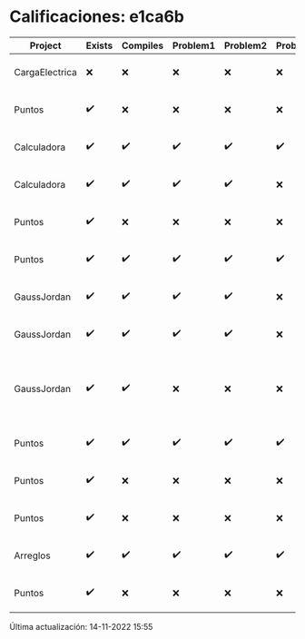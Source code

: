 # Calificaciones: e1ca6b
|Project|Exists|Compiles|Problem1|Problem2|Problem3|Extra|CommitHash|CommitDate|CheckDate|Comments|DueDate|Grade|
|-|-|-|-|-|-|-|-|-|-|-|-|-|
|CargaElectrica|❌|❌|❌|❌|❌|❌|NA|NA|14-11-2022 15:55:13|No se encontró el archivo en PracticasCompuI/CargaElectrica/Grupo.h|16-11-2022 21:00:00|5|
|Puntos|✔️|❌|❌|❌|❌|❌|2bd378904e6f3675331ec4350baaae6260cd8985|31-10-2022 18:25:27|02-11-2022 20:01:21|Tu código no compila|05-11-2020 21:00:00|5.0|
|Calculadora|✔️|✔️|✔️|✔️|✔️|❌|cdeaa777543ffff1757f5940c8b6e6b713f0a5dc|28-09-2022 15:06:02|28-09-2022 15:56:29|No sale con código diferente de cero con división entre cero|28-09-2022 21:00:00|10.0|
|Calculadora|✔️|✔️|✔️|✔️|❌|❌|3d54e3adba9059a5b317ce680acb5770212e656a|28-09-2022 10:27:19|28-09-2022 12:50:23|Revisa la operación división-No sale con código diferente de cero con división entre cero|28-09-2022 21:00:00|8.666666666666668|
|Puntos|✔️|❌|❌|❌|❌|❌|21b7e13466291faf9e171e6248409c60a1e7e5e2|25-10-2022 19:28:18|25-10-2022 19:38:08|Tu código no compila|05-11-2020 21:00:00|5.0|
|Puntos|✔️|✔️|✔️|✔️|✔️|✔️|41bc86a991493a577930b80bc6e82a06353bd1ea|13-11-2022 19:11:28|14-11-2022 10:21:13|¡Excelente trabajo!|13-11-2022 21:00:00|10.0|
|GaussJordan|✔️|✔️|✔️|✔️|❌|✔️|e114f5233c5413b42ee1afd3bb0045fa7f34152b|12-10-2022 18:20:04|12-10-2022 19:12:34|No avisa al usuario que el sistema no tiene solución|12-10-2022 21:00:00|10.0|
|GaussJordan|✔️|✔️|✔️|✔️|❌|✔️|93bc3e03e4de883089db28c490af321f585097bc|11-10-2022 22:36:41|11-10-2022 23:22:15|No avisa al usuario que el sistema no tiene solución|12-10-2022 21:00:00|10.0|
|GaussJordan|✔️|✔️|❌|❌|❌|❌|e3d477bd61f451e573ef0eeaca1ba3af2a257a91|10-10-2022 22:00:11|10-10-2022 22:21:00|No aplica correctamente el método de Gauss-Jordan-No aplica correctamente el método de Gauss-Jordan-No avisa al usuario que el sistema no tiene solución-No intercambia las filas cuando un pivote es cero|12-10-2022 21:00:00|6.0|
|Puntos|✔️|✔️|✔️|✔️|✔️|✔️|dcd6ae122874dcf5b7d68aebafec8c1af43bf4c0|09-11-2022 11:03:51|09-11-2022 12:02:37|¡Excelente trabajo!|13-11-2022 21:00:00|10.0|
|Puntos|✔️|❌|❌|❌|❌|❌|78bf3d29238f7ae331abae2cf538c3ce50b56061|09-11-2022 10:18:55|09-11-2022 10:55:52|Tu código no compila|05-11-2022 21:00:00|5.0|
|Puntos|✔️|❌|❌|❌|❌|❌|8830514d731083b3f5a6e843c7b82ad3108b9d10|05-11-2022 11:21:02|05-11-2022 11:31:40|Tu código no compila|05-11-2022 21:00:00|5.0|
|Arreglos|✔️|✔️|✔️|✔️|✔️|✔️|ed26c0d7f2624ea40b64a6fafebd61a277537bf6|04-10-2022 22:38:13|04-10-2022 23:08:22|¡Excelente trabajo!|05-10-2020 21:00:00|10.0|
|Puntos|✔️|❌|❌|❌|❌|❌|b38861bc3a0050e863c01091307e09ee02fc49b2|03-11-2022 18:55:46|03-11-2022 19:27:17|Tu código no compila|05-11-2022 21:00:00|5.0|

Última actualización: 14-11-2022 15:55